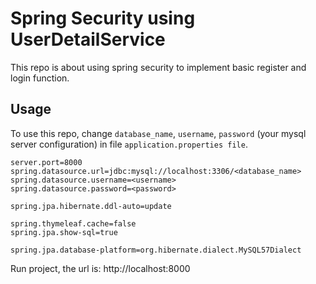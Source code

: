 # Spring Security using UserDetailService

This repo is about using spring security to implement basic register and login function. 

## Usage
To use this repo, change `database_name`, `username`, `password` (your mysql server configuration) in file `application.properties file`.
```
server.port=8000
spring.datasource.url=jdbc:mysql://localhost:3306/<database_name>
spring.datasource.username=<username>
spring.datasource.password=<password>

spring.jpa.hibernate.ddl-auto=update

spring.thymeleaf.cache=false
spring.jpa.show-sql=true

spring.jpa.database-platform=org.hibernate.dialect.MySQL57Dialect
```

Run project, the url is: http://localhost:8000
